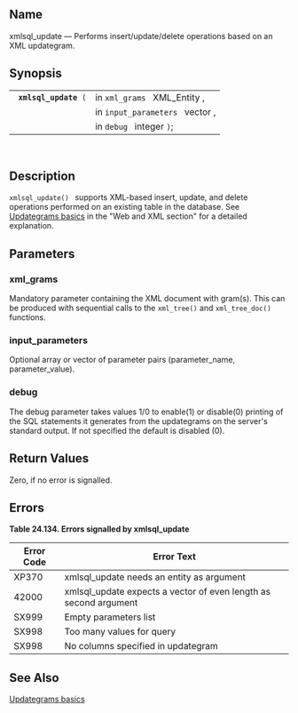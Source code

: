 <div id="fn_xmlsql_update" class="refentry">

<div class="titlepage">

</div>

<div class="refnamediv">

## Name

xmlsql_update — Performs insert/update/delete operations based on an XML
updategram.

</div>

<div class="refsynopsisdiv">

## Synopsis

<div id="fsyn_xmlsql_update" class="funcsynopsis">

|                            |                                 |
|----------------------------|---------------------------------|
| ` `**`xmlsql_update`**` (` | in `xml_grams ` XML_Entity ,    |
|                            | in `input_parameters ` vector , |
|                            | in `debug ` integer `)`;        |

<div class="funcprototype-spacer">

 

</div>

</div>

</div>

<div id="desc_xmlsql_update" class="refsect1">

## Description

`xmlsql_update() ` supports XML-based insert, update, and delete
operations performed on an existing table in the database. See
<a href="updategrams.html" class="link"
title="15.5. Using UpdateGrams to Modify Data">Updategrams basics</a> in
the "Web and XML section" for a detailed explanation.

</div>

<div id="params_xmlsql_update" class="refsect1">

## Parameters

<div id="id123897" class="refsect2">

### xml_grams

Mandatory parameter containing the XML document with gram(s). This can
be produced with sequential calls to the `xml_tree()` and
`xml_tree_doc() ` functions.

</div>

<div id="id123902" class="refsect2">

### input_parameters

Optional array or vector of parameter pairs (parameter_name,
parameter_value).

</div>

<div id="id123905" class="refsect2">

### debug

The debug parameter takes values 1/0 to enable(1) or disable(0) printing
of the SQL statements it generates from the updategrams on the server's
standard output. If not specified the default is disabled (0).

</div>

</div>

<div id="ret_xmlsql_update" class="refsect1">

## Return Values

Zero, if no error is signalled.

</div>

<div id="errors_xmlsql_update" class="refsect1">

## Errors

<div id="id123913" class="table">

**Table 24.134. Errors signalled by xmlsql_update**

<div class="table-contents">

| Error Code                            | Error Text                                                                                       |
|---------------------------------------|--------------------------------------------------------------------------------------------------|
| <span class="errorcode">XP370 </span> | <span class="errortext">xmlsql_update needs an entity as argument </span>                        |
| <span class="errorcode">42000 </span> | <span class="errortext">xmlsql_update expects a vector of even length as second argument </span> |
| <span class="errorcode">SX999 </span> | <span class="errortext">Empty parameters list </span>                                            |
| <span class="errorcode">SX998 </span> | <span class="errortext">Too many values for query </span>                                        |
| <span class="errorcode">SX998 </span> | <span class="errortext">No columns specified in updategram </span>                               |

</div>

</div>

  

</div>

<div id="seealso_xmlsql_update" class="refsect1">

## See Also

<a href="updategrams.html" class="link"
title="15.5. Using UpdateGrams to Modify Data">Updategrams basics</a>

</div>

</div>
